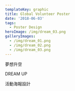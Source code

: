 ```yaml
---
templateKey: graphic
title: Global Volunteer Poster
date: '2018-06-03'
tags:
  - Poster Design
heroImage: /img/dream_03.png
galleryImages:
  - /img/dream_01.png
  - /img/dream_02.png
  - /img/dream_03.png
---
```

夢想升空

DREAM UP

活動海報設計
